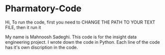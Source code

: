 # Pharmatory-Code
Hi,
To run the code, first you need to CHANGE THE PATH TO YOUR TEXT FILE, then it run it



My name is Mahnoosh Sadeghi.
This code is for the insight data engineering project. I wrote down the code in Python. Each line of the code has it's own discription in the code.